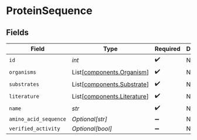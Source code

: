 # ProteinSequence


## Fields

| Field                                                                | Type                                                                 | Required                                                             | Description                                                          |
| -------------------------------------------------------------------- | -------------------------------------------------------------------- | -------------------------------------------------------------------- | -------------------------------------------------------------------- |
| `id`                                                                 | *int*                                                                | :heavy_check_mark:                                                   | N/A                                                                  |
| `organisms`                                                          | List[[components.Organism](../../models/components/organism.md)]     | :heavy_check_mark:                                                   | N/A                                                                  |
| `substrates`                                                         | List[[components.Substrate](../../models/components/substrate.md)]   | :heavy_check_mark:                                                   | N/A                                                                  |
| `literature`                                                         | List[[components.Literature](../../models/components/literature.md)] | :heavy_check_mark:                                                   | N/A                                                                  |
| `name`                                                               | *str*                                                                | :heavy_check_mark:                                                   | N/A                                                                  |
| `amino_acid_sequence`                                                | *Optional[str]*                                                      | :heavy_minus_sign:                                                   | N/A                                                                  |
| `verified_activity`                                                  | *Optional[bool]*                                                     | :heavy_minus_sign:                                                   | N/A                                                                  |